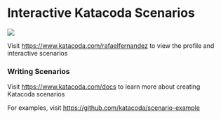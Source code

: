 # Interactive Katacoda Scenarios

[![](http://shields.katacoda.com/katacoda/rafaelfernandez/count.svg)](https://www.katacoda.com/rafaelfernandez "Get your profile on Katacoda.com")

Visit https://www.katacoda.com/rafaelfernandez to view the profile and interactive scenarios

### Writing Scenarios
Visit https://www.katacoda.com/docs to learn more about creating Katacoda scenarios

For examples, visit https://github.com/katacoda/scenario-example
